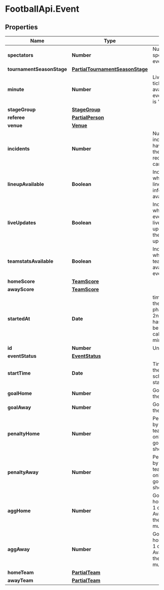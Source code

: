 # FootballApi.Event

## Properties
Name | Type | Description | Notes
------------ | ------------- | ------------- | -------------
**spectators** | **Number** | Number of spectators at the event | [optional] 
**tournamentSeasonStage** | [**PartialTournamentSeasonStage**](PartialTournamentSeasonStage.md) |  | 
**minute** | **Number** | Live minute ticker. Only available if the event_status.type is &#x27;inprogress&#x27; | [optional] 
**stageGroup** | [**StageGroup**](StageGroup.md) |  | [optional] 
**referee** | [**PartialPerson**](PartialPerson.md) |  | [optional] 
**venue** | [**Venue**](Venue.md) |  | [optional] 
**incidents** | **Number** | Number of incidents which have occured in the Event (goals, red cards, yellow cards, etc). | [optional] 
**lineupAvailable** | **Boolean** | Indicates whether player lineup information is available or not | [optional] 
**liveUpdates** | **Boolean** | Indicates whether the event has livescore updates. If false the event will be updated after FT. | [optional] 
**teamstatsAvailable** | **Boolean** | Indicates whether teamstats are available for this event | [optional] 
**homeScore** | [**TeamScore**](TeamScore.md) |  | [optional] 
**awayScore** | [**TeamScore**](TeamScore.md) |  | [optional] 
**startedAt** | **Date** | timestamp when the current phase (1st_half, 2nd_half, et, etc) has started. Can be used for calculating the minute ticker | [optional] 
**id** | **Number** | Unique identifier | 
**eventStatus** | [**EventStatus**](EventStatus.md) |  | 
**startTime** | **Date** | Timestamp when the event is scheduled to start | 
**goalHome** | **Number** | Goals scored by the home team | [optional] 
**goalAway** | **Number** | Goals scored by the away team | [optional] 
**penaltyHome** | **Number** | Penalties scored by the home team. Available only if the game goes to penalty shootouts | [optional] 
**penaltyAway** | **Number** | Penalties scored by the away team. Available only if the game goes to penalty shootouts | [optional] 
**aggHome** | **Number** | Goals scored by home team over 1 or more legs. Available only if the tie has mutliple legs | [optional] 
**aggAway** | **Number** | Goals scored by home team over 1 or more legs. Available only if the tie has mutliple legs | [optional] 
**homeTeam** | [**PartialTeam**](PartialTeam.md) |  | 
**awayTeam** | [**PartialTeam**](PartialTeam.md) |  | 
